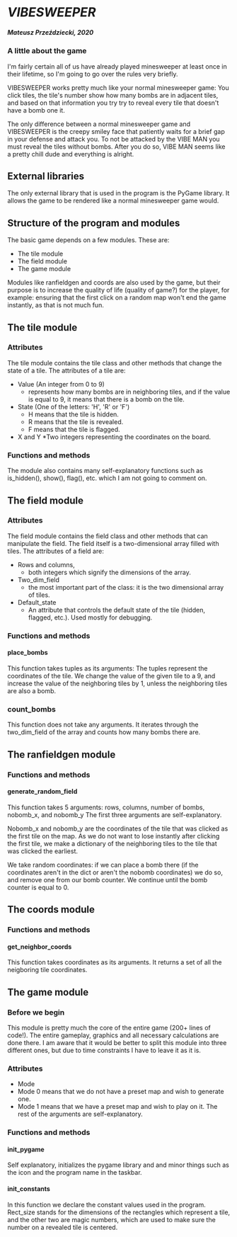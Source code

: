 # *VIBESWEEPER*
##### Mateusz Przeździecki, 2020
### A little about the game
I'm fairly certain all of us have already played minesweeper at least once in their lifetime, so I'm going to go over the rules very briefly.

VIBESWEEPER works pretty much like your normal minesweeper game: You click tiles, the tile's number show how many bombs are in adjacent tiles, and based on that information you try try to reveal every tile that doesn't have a bomb one it.

The only difference between a normal minesweeper game and VIBESWEEPER is the creepy smiley face that patiently waits for a brief gap in your defense and attack you. To not be attacked by the VIBE MAN you must reveal the tiles without bombs. After you do so, VIBE MAN seems like a pretty chill dude and everything is alright.

## External libraries
The only external library that is used in the program is the PyGame library. It allows the game to be rendered like a normal minesweeper game would.

## Structure of the program and modules
The basic game depends on a few modules. These are:
- The tile module
- The field module
- The game module

Modules like ranfieldgen and coords are also used by the game, but their purpose is to increase the quality of life (quality of game?) for the player, for example: ensuring that the first click on a random map won't end the game instantly, as that is not much fun.

## The tile module
### Attributes
The tile module contains the tile class and other methods that change the state of a tile.
The attributes of a tile are:
- Value (An integer from 0 to 9)
  * represents how many bombs are in neighboring tiles, and if the value is equal to 9, it means that there is a bomb on the tile.
- State (One of the letters: 'H', 'R' or 'F')
  * H means that the tile is hidden.
  * R means that the tile is revealed.
  * F means that the tile is flagged.
- X and Y
  *Two integers representing the coordinates on the board.
### Functions and methods
The module also contains many self-explanatory functions such as is_hidden(), show(), flag(), etc. which I am not going to comment on.

## The field module
### Attributes
The field module contains the field class and other methods that can manipulate the field.
The field itself is a two-dimensional array filled with tiles.
The attributes of a field are:
- Rows and columns,
  * both integers which signify the dimensions of the array.
- Two_dim_field 
  - the most important part of the class: it is the two dimensional array of tiles.
- Default_state
  * An attribute that controls the default state of the tile (hidden, flagged, etc.). Used mostly for debugging.
### Functions and methods
#### place_bombs
This function takes tuples as its arguments: The tuples represent the coordinates of the tile.
We change the value of the given tile to a 9, and increase the value of the neighboring tiles by 1, unless the neighboring tiles are also a bomb.
### count_bombs
This function does not take any arguments. It iterates through the two_dim_field of the array and counts how many bombs there are.

## The ranfieldgen module
### Functions and methods
#### generate_random_field
This function takes 5 arguments: rows, columns, number of bombs, nobomb_x, and nobomb_y
The first three arguments are self-explanatory.

Nobomb_x and nobomb_y are the coordinates of the tile that was clicked as the first tile on the map.
As we do not want to lose instantly after clicking the first tile, we make a dictionary of the neighboring tiles to the tile that was clicked the earliest.

We take random coordinates: if we can place a bomb there (if the coordinates aren't in the dict or aren't the nobomb coordinates) we do so, and remove one from our bomb counter.
We continue until the bomb counter is equal to 0.

## The coords module
### Functions and methods
#### get_neighbor_coords
This function takes coordinates as its arguments. It returns a set of all the neigboring tile coordinates.

## The game module
### Before we begin
This module is pretty much the core of the entire game (200+ lines of code!). The entire gameplay, graphics and all necessary calculations are done there. I am aware that it would be better to split this module into three different ones, but due to time constraints I have to leave it as it is. 
### Attributes
* Mode
 * Mode 0 means that we do not have a preset map and wish to generate one.
 * Mode 1 means that we have a preset map and wish to play on it.
The rest of the arguments are self-explanatory.
### Functions and methods
#### init_pygame
Self explanatory, initializes the pygame library and and minor things such as the icon and the program name in the taskbar.

#### init_constants
In this function we declare the constant values used in the program. Rect_size stands for the dimensions of the rectangles which represent a tile, and the other two are magic numbers, which are used to make sure the number on a revealed tile is centered.

#### 
